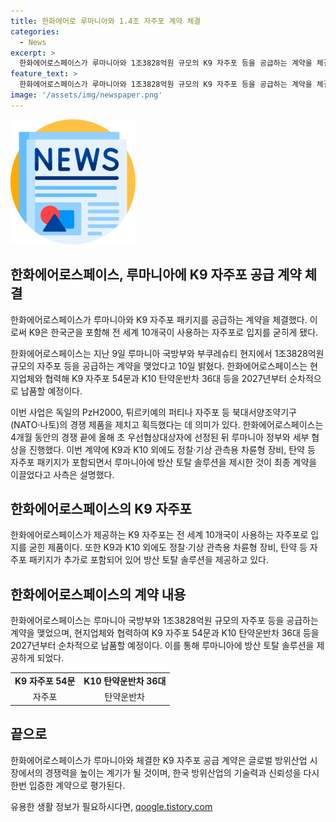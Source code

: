 ```yaml
---
title: 한화에어로 루마니아와 1.4조 자주포 계약 체결
categories:
  - News
excerpt: >
  한화에어로스페이스가 루마니아와 1조3828억원 규모의 K9 자주포 등을 공급하는 계약을 체결했다. 이로써 K9은 전 세계 10개국이 사용하는 자주포로 입지를 굳히게 됐다. 또한, 이번 사업은 NATO의 경쟁 제품을 제치고 획득했다는 의미가 있으며, 루마니아에 방산 토탈 솔루션을 제공하면서 최종 계약을 이끌었다고 한다.
feature_text: >
  한화에어로스페이스가 루마니아와 1조3828억원 규모의 K9 자주포 등을 공급하는 계약을 체결했다. 이로써 K9은 전 세계 10개국이 사용하는 자주포로 입지를 굳히게 됐다. 또한, 이번 사업은 NATO의 경쟁 제품을 제치고 획득했다는 의미가 있으며, 루마니아에 방산 토탈 솔루션을 제공하면서 최종 계약을 이끌었다고 한다.
image: '/assets/img/newspaper.png'
---
```


<p><img src="/assets/img/newspaper.png" alt="kimp 속보" /></p>

<h2 data-ke-size="size26">한화에어로스페이스, 루마니아에 K9 자주포 공급 계약 체결</h2>

<p data-ke-size="size16">한화에어로스페이스가 루마니아와 K9 자주포 패키지를 공급하는 계약을 체결했다. 이로써 K9은 한국군을 포함해 전 세계 10개국이 사용하는 자주포로 입지를 굳히게 됐다.</p>

<p data-ke-size="size16">한화에어로스페이스는 지난 9일 루마니아 국방부와 부쿠레슈티 현지에서 1조3828억원 규모의 자주포 등을 공급하는 계약을 맺었다고 10일 밝혔다. 한화에어로스페이스는 현지업체와 협력해 K9 자주포 54문과 K10 탄약운반차 36대 등을 2027년부터 순차적으로 납품할 예정이다.</p>

<p data-ke-size="size16">이번 사업은 독일의 PzH2000, 튀르키예의 퍼티나 자주포 등 북대서양조약기구(NATO·나토)의 경쟁 제품을 제치고 획득했다는 데 의미가 있다. 한화에어로스페이스는 4개월 동안의 경쟁 끝에 올해 초 우선협상대상자에 선정된 뒤 루마니아 정부와 세부 협상을 진행했다. 이번 계약에 K9과 K10 외에도 정찰·기상 관측용 차륜형 장비, 탄약 등 자주포 패키지가 포함되면서 루마니아에 방산 토탈 솔루션을 제시한 것이 최종 계약을 이끌었다고 사측은 설명했다.</p>

<h2 data-ke-size="size26">한화에어로스페이스의 K9 자주포</h2>

<p data-ke-size="size16">한화에어로스페이스가 제공하는 K9 자주포는 전 세계 10개국이 사용하는 자주포로 입지를 굳힌 제품이다. 또한 K9과 K10 외에도 정찰·기상 관측용 차륜형 장비, 탄약 등 자주포 패키지가 추가로 포함되어 있어 방산 토탈 솔루션을 제공하고 있다.</p>

<h2 data-ke-size="size26">한화에어로스페이스의 계약 내용</h2>

<p data-ke-size="size16">한화에어로스페이스는 루마니아 국방부와 1조3828억원 규모의 자주포 등을 공급하는 계약을 맺었으며, 현지업체와 협력하여 K9 자주포 54문과 K10 탄약운반차 36대 등을 2027년부터 순차적으로 납품할 예정이다. 이를 통해 루마니아에 방산 토탈 솔루션을 제공하게 되었다.</p>

<table>
    <tr>
        <td style="text-align: center; height: 17px;"><b>K9 자주포 54문</b></td>
        <td style="text-align: center; height: 17px;"><b>K10 탄약운반차 36대</b></td>
    </tr>
    <tr>
        <td style="text-align: center; height: 17px;">자주포</td>
        <td style="text-align: center; height: 17px;">탄약운반차</td>
    </tr>
</table>

<h2 data-ke-size="size26">끝으로</h2>

<p data-ke-size="size16">한화에어로스페이스가 루마니아와 체결한 K9 자주포 공급 계약은 글로벌 방위산업 시장에서의 경쟁력을 높이는 계기가 될 것이며, 한국 방위산업의 기술력과 신뢰성을 다시 한번 입증한 계약으로 평가된다.</p>
유용한 생활 정보가 필요하시다면, <a href="https://qoogle.tistory.com" rel="dofollow">qoogle.tistory.com</a>


